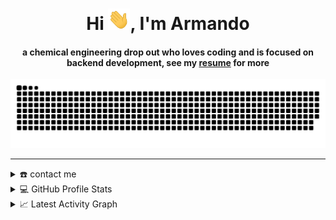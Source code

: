 <div align="center">
<h1 align="center">Hi <img width="35" src="https://github.com/1999AZZAR/1999AZZAR/blob/main/resources/img/waving.gif">, I'm Armando</h1>
<h4 align="center">a chemical engineering drop out who loves coding and is focused on backend development, see my <a href="./assets/doc/ArmandoArenasResume.pdf" target="_blank">resume</a> for more</h4>
</div>

<div align="center">
  <a href="https://1999azzar.github.io/1999AZZAR/">
  <img  src="https://github.com/1999AZZAR/1999AZZAR/blob/main/resources/img/grid-snake.svg"
       alt="snake" /></a>
</div>

---

<details>
  <summary>☎️ contact me</summary>
<div>
  <samp>
    <h2 align="center">you can reach me by:</h2>
    <p align="center">
      <br/>
      <a href="https://www.linkedin.com/in/armando-arenas" target="blank"><img align="center"
         src="https://img.shields.io/badge/linkedin-%231DA1F2.svg?style=for-the-badge&logo=linkedin&logoColor=white"
         alt="armando" height="30"/></a>
      <a href="https://www.facebook.com/armando.arenassanchez/" target="blank"><img align="center"
         src="https://img.shields.io/badge/facebook-4267B2.svg?style=for-the-badge&logo=facebook&logoColor=white"
         alt="armando" height="30"/></a>
      <a href="mailto:armandoarenass18@gmail.com" target="blank"><img align="center"
         src="https://img.shields.io/badge/gmail-EA4335.svg?style=for-the-badge&logo=gmail&logoColor=white"
         alt="armando" height="30"/></a>
    </p>
  <p align="center">
      <a href="https://www.instagram.com/armandoarenassanchez/" target="blank"><img align="center"
         src="https://img.shields.io/badge/instagram-%23E4405F.svg?style=for-the-badge&logo=Instagram&logoColor=white"
         alt="azzar" height="30"/></a>
      <a href="https://wa.me/+573023596825" target="blank"><img align="center"
         src="https://img.shields.io/badge/whatsapp-4B7F1.svg?style=for-the-badge&logo=whatsapp&logoColor=white"
         alt="azzar" height="30"/></a>
      <a href="https://twitter.com/armandoarenass0" target="blank"><img align="center"
         src="https://img.shields.io/badge/twitter-1DA1F2.svg?style=for-the-badge&logo=twitter&logoColor=white"
         alt="azzar" height="30"/></a>
      <br>
    </p>
  </samp>
</div>
</details>

<details>
  <summary>💻 GitHub Profile Stats</summary>
  <div>
  <samp>
    <h2 align="center"> Github stats </h2>
      <br/>
    <details open>
  <summary><h3>Languages</h3></summary>
            <p align="center">
        <a href="https://github.com/ArmandoTech/">
          <img src="https://github-readme-stats.vercel.app/api/top-langs/?username=ArmandoTech&langs_count=6&theme=gruvbox&layout=compact&hide_border=true"
          alt="ArmandoTech :: overall Top Langs " /></a>
      </p>
        <p align="center">
          <a href="https://github.com/ArmandoTech/">
          <img width="45%" src="https://github-profile-summary-cards.vercel.app/api/cards/repos-per-language?username=ArmandoTech&theme=gruvbox&layout=compact&hide_border=true"
          alt="ArmandoTech :: Top Langs by repo" />
          <img width="45%" src="https://github-profile-summary-cards.vercel.app/api/cards/most-commit-language?username=ArmandoTech&theme=gruvbox&layout=compact&hide_border=true"
          alt="ArmandoTech :: Top Langs by commit" />
          </a>
        </p>
</details>
    <details open>
  <summary><h3>stasistic</h3></summary>
        <p align="center">
          <a href="https://github.com/ArmandoTech/">
          <img width="49.5%" src="https://github-readme-stats.vercel.app/api?username=ArmandoTech&show_icons=true&theme=gruvbox&hide_border=true" />
          <img width="49.5%" src="https://github-readme-streak-stats.herokuapp.com/?user=ArmandoTech&theme=gruvbox&hide_border=true" />
          </a>
       </p>
     <br>
     </samp>
  </div>    
</details>

<details>
  <summary>📈 Latest Activity Graph</summary>
  <samp>
  <br/>
  <h2 align="center"> latest contribution </h2>
<a href="https://github.com/ashutosh00710/github-readme-activity-graph">
  <img alt="armando's Activity Graph" src="https://activity-graph.herokuapp.com/graph/?username=ArmandoTech&bg_color=000&color=fff&line=00E676&point=fff&hide_border=true" /></a>
  <br/>
  </samp>
  </details>
